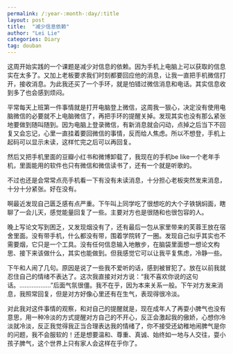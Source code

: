 ```yaml
---
permalink: /:year-:month-:day/:title
layout: post
title:  "减少信息依赖"
author: "Lei Lie"
categories: Diary
tag: douban
---
```


这周开始实践的一个课题是减少对信息的依赖。因为手机上电脑上可以获取的信息实在太多了。又加上老板要求我们时刻都要回应他的消息，让我一直把手机微信打开，接收消息。为此我还买了一个手环，就是怕错过微信消息和电话。其实信息收到多了也会感到烦闷。

平常每天上班第一件事情就是打开电脑登上微信，这周我一狠心，决定没有使用电脑微信的必要就不上电脑微信了，再把手环的提醒关掉。发现其实也没有那么紧张地要做到随叫随到。因为电脑上登录微信，有新消息就会闪动，点掉之后当下不回复又会忘记，心里一直挂着要回微信的事情，反而给人焦虑。所以不想登，手机上起码可以显示未读，这样忙完之后可以再回复。

然后又把手机里面的豆瓣小红书和微博卸载了，我现在的手机be like一个老年手机，里面能用的软件也只有微信和微信读书了，还有一个就是听歌的。

不过也还是会常常点亮手机看一下有没有未读消息，十分担心老板突然发来消息，十分十分紧张。好在没有。

啊最近发现自己匮乏感有点严重。下午叫上同学吃了很想吃的大个子铁锅焖面，瞎聊了一会儿天，感觉能量回复了一些。主要对方也是很随和也很包容的人。

晚上写论文写到困乏，又发现烟没有了，还有最后一包从家里带来的芙蓉王放在宿舍里面。没有带手机，什么都没有带，围着学院转了一圈。发现自己似乎其实也不需要烟，它只是一个工具。没有任何信息输入地散步，在脑袋里面想一想论文构思、接下来该做什么，其实也能做到。但我感觉它可以让我平复焦虑，冷静一些。

下午和人闹了几句。原因是说了一些我不爱听的话，感到被冒犯了。放在以前我就忍住自己的情绪不表达了。这次我直接对对方说：“我不喜欢你说的这句话。………………”后面气氛很僵。我不在乎，因为本来关系一般。下午对方发来消息，我照常回复，但是对方好像心里还有在生气，表现得很冷淡。

对此我对这件事情的观察，和对自己的提醒就是，现在成年人了再耍小脾气也没有意思，用一种冷淡的方式提醒对方自己的不开心，反正会激起我的傲娇，心想你冷淡就冷淡，反正我觉得我正当合理表达我的情绪了，你不接受还幼稚地闹脾气是你的问题，我不会服软的！还是想要温和、尊重、真诚、始终如一地与人交往，耍小孩子脾气，这个世界上只有家人会这样在乎你了。
